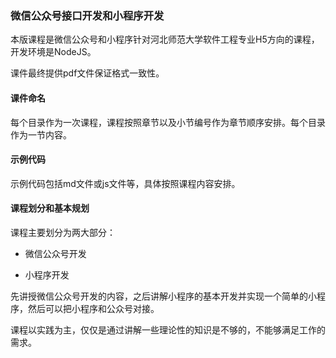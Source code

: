 ### 微信公众号接口开发和小程序开发

本版课程是微信公众号和小程序针对河北师范大学软件工程专业H5方向的课程，开发环境是NodeJS。

课件最终提供pdf文件保证格式一致性。

#### 课件命名

每个目录作为一次课程，课程按照章节以及小节编号作为章节顺序安排。每个目录作为一节内容。

#### 示例代码

示例代码包括md文件或js文件等，具体按照课程内容安排。

#### 课程划分和基本规划

课程主要划分为两大部分：

* 微信公众号开发

* 小程序开发

先讲授微信公众号开发的内容，之后讲解小程序的基本开发并实现一个简单的小程序，然后可以把小程序和公众号对接。

课程以实践为主，仅仅是通过讲解一些理论性的知识是不够的，不能够满足工作的需求。

